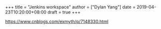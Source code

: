 +++
title = "Jenkins workspace"
author = ["Dylan Yang"]
date = 2019-04-23T10:20:00+08:00
draft = true
+++

<https://www.cnblogs.com/exmyth/p/7148330.html>
